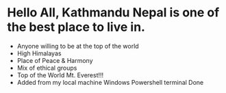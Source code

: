 # Hello All, Kathmandu Nepal is one of the best place to live in.
- Anyone willing to be at the top of the world
- High Himalayas
- Place of Peace & Harmony
- Mix of ethical groups
- Top of the World Mt. Everest!!!
- Added from my local machine Windows Powershell terminal
Done

